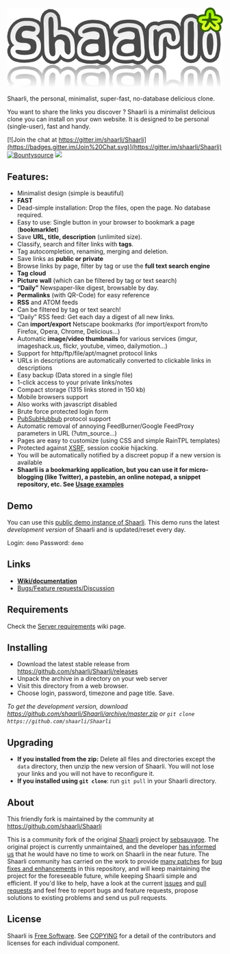 ![Shaarli logo](doc/images/doc-logo.png)

Shaarli, the personal, minimalist, super-fast, no-database delicious clone.

You want to share the links you discover ? Shaarli is a minimalist delicious clone you can install on your own website.
It is designed to be personal (single-user), fast and handy.

[![Join the chat at https://gitter.im/shaarli/Shaarli](https://badges.gitter.im/Join%20Chat.svg)](https://gitter.im/shaarli/Shaarli) [![Bountysource](https://www.bountysource.com/badge/team?team_id=19583&style=bounties_received)](https://www.bountysource.com/teams/shaarli/issues) [![](https://api.travis-ci.org/shaarli/Shaarli.svg)](https://travis-ci.org/shaarli/Shaarli)

## Features:

 * Minimalist design (simple is beautiful)
 * **FAST**
 * Dead-simple installation: Drop the files, open the page. No database required.
 * Easy to use: Single button in your browser to bookmark a page (**bookmarklet**)
 * Save **URL, title, description** (unlimited size).
 * Classify, search and filter links with **tags**.
  * Tag autocompletion, renaming, merging and deletion.
 * Save links as **public or private**
 * Browse links by page, filter by tag or use the **full text search engine**
 * **Tag cloud**
 * **Picture wall** (which can be filtered by tag or text search)
 * **“Daily”** Newspaper-like digest, browsable by day.
 * **Permalinks** (with QR-Code) for easy reference
 * **RSS** and ATOM feeds
  * Can be filtered by tag or text search!
  * “Daily” RSS feed: Get each day a digest of all new links.
 * Can **import/export** Netscape bookmarks (for import/export from/to Firefox, Opera, Chrome, Delicious…)
 * Automatic **image/video thumbnails** for various services (imgur, imageshack.us, flickr, youtube, vimeo, dailymotion…)
 * Support for http/ftp/file/apt/magnet protocol links
  * URLs in descriptions are automatically converted to clickable links in descriptions
 * Easy backup (Data stored in a single file)
 * 1-click access to your private links/notes
 * Compact storage (1315 links stored in 150 kb)
 * Mobile browsers support
 * Also works with javascript disabled
 * Brute force protected login form
 * [PubSubHubbub](https://code.google.com/p/pubsubhubbub/) protocol support
 * Automatic removal of annoying FeedBurner/Google FeedProxy parameters in URL (?utm_source…)
 * Pages are easy to customize (using CSS and simple RainTPL templates)
 * Protected against [XSRF](http://en.wikipedia.org/wiki/Cross-site_request_forgery), session cookie hijacking.
 * You will be automatically notified by a discreet popup if a new version is available
 * **Shaarli is a bookmarking application, but you can use it for micro-blogging (like Twitter), a pastebin, an online notepad, a snippet repository, etc. See [Usage examples](https://github.com/shaarli/Shaarli/wiki#usage-examples)**

## Demo
You can use this [public demo instance of Shaarli](http://shaarlidemo.tuxfamily.org/Shaarli). This demo runs the latest _development version_ of Shaarli and is updated/reset every day.

Login: `demo`
Password: `demo`


## Links

 * **[Wiki/documentation](https://github.com/shaarli/Shaarli/wiki)**
 * [Bugs/Feature requests/Discussion](https://github.com/shaarli/Shaarli/issues/)


## Requirements

Check the [Server requirements](https://github.com/shaarli/Shaarli/wiki/Server-requirements) wiki page.

## Installing

 * Download the latest stable release from https://github.com/shaarli/Shaarli/releases
 * Unpack the archive in a directory on your web server
 * Visit this directory from a web browser.
 * Choose login, password, timezone and page title. Save.

_To get the development version, download https://github.com/shaarli/Shaarli/archive/master.zip or `git clone https://github.com/shaarli/Shaarli`_


## Upgrading

 * **If you installed from the zip:** Delete all files and directories except the `data` directory, then unzip the new version of Shaarli.  You will not lose your links and you will not have to reconfigure it.
 * **If you installed using `git clone`**: run `git pull` in your Shaarli directory.


## About

This friendly fork is maintained by the community at https://github.com/shaarli/Shaarli

This is a community fork of the original [Shaarli](https://github.com/sebsauvage/Shaarli/) project by [sebsauvage](http://sebsauvage.net/). The original project is currently unmaintained, and the developer [has informed us](https://github.com/sebsauvage/Shaarli/issues/191) that he would have no time to work on Shaarli in the near future. The Shaarli community has carried on the work to provide [many patches](https://github.com/shaarli/Shaarli/compare/sebsauvage:master...master) for [bug fixes and enhancements](https://github.com/shaarli/Shaarli/issues?q=is%3Aclosed+) in this repository, and will keep maintaining the project for the foreseeable future, while keeping Shaarli simple and efficient. If you'd like to help, have a look at the current [issues](https://github.com/shaarli/Shaarli/issues) and [pull requests](https://github.com/shaarli/Shaarli/pulls) and feel free to report bugs and feature requests, propose solutions to existing problems and send us pull requests. 


## License

Shaarli is [Free Software](http://en.wikipedia.org/wiki/Free_software). See [COPYING](COPYING) for a detail of the contributors and licenses for each individual component.

